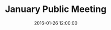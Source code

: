 ---
layout: post
title: "January Public Meeting"
date: 2016-01-26 12:00:00
category: public-meetings
background: Our first public meeting where we got input from the public
building: Scott County Extension Office
address: 1130 Cincinnati Rd
maps:
  - title: Present Dot Map, Georgetown
    image-url: present-map_1_LR.jpg
    map-url: present-map_1.jpg
  - title: Present Dot Map, Scott County/Sadieville/Stamping Ground
    image-url: present-map_2_LR.jpg
    map-url: present-map_2.jpg
documents:
  - title: Comp Plan Kick-Off Meeting Notes
    doc-url: comp-plan-kick-off-meeting-notes_20160126.pdf
    doc-type: PDF
  - title: Growth Management Activity Notes
    doc-url: growth-management.pdf
    doc-type: PDF
  - title: Long Term Vision Activity Notes
    doc-url: long-term-vision-activity.pdf
    doc-type: PDF
  - title: Present Dot Map List
    doc-url: map-dot-activity.pdf
    doc-type: PDF
  - title: Present Dot Map List
    doc-url: map-dot-activity.xlsx
    doc-type: XLSX
---